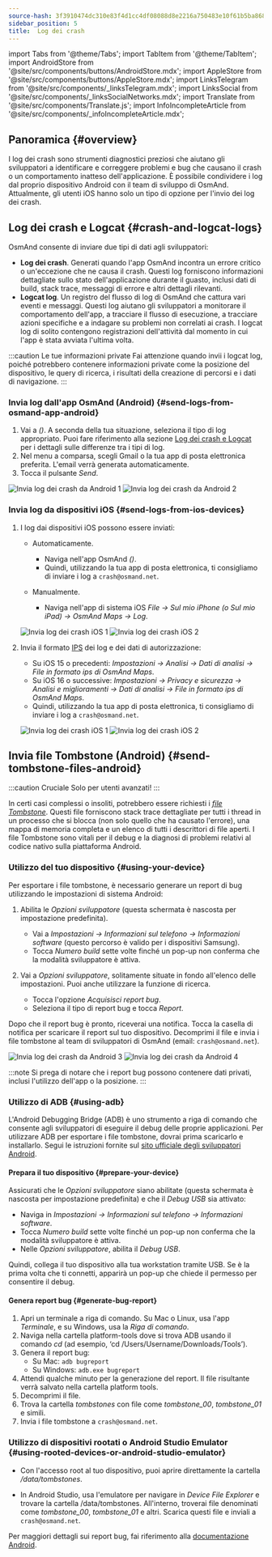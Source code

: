 ```yaml
---
source-hash: 3f3910474dc310e83f4d1cc4df08088d8e2216a750483e10f61b5ba8685cc876
sidebar_position: 5
title:  Log dei crash
---
```


import Tabs from '@theme/Tabs';
import TabItem from '@theme/TabItem';
import AndroidStore from '@site/src/components/buttons/AndroidStore.mdx';
import AppleStore from '@site/src/components/buttons/AppleStore.mdx';
import LinksTelegram from '@site/src/components/_linksTelegram.mdx';
import LinksSocial from '@site/src/components/_linksSocialNetworks.mdx';
import Translate from '@site/src/components/Translate.js';
import InfoIncompleteArticle from '@site/src/components/_infoIncompleteArticle.mdx';


## Panoramica {#overview}

I log dei crash sono strumenti diagnostici preziosi che aiutano gli sviluppatori a identificare e correggere problemi e bug che causano il crash o un comportamento inatteso dell'applicazione. È possibile condividere i log dal proprio dispositivo Android con il team di sviluppo di OsmAnd. Attualmente, gli utenti iOS hanno solo un tipo di opzione per l'invio dei log dei crash.


## Log dei crash e Logcat {#crash-and-logcat-logs}

OsmAnd consente di inviare due tipi di dati agli sviluppatori:

- **Log dei crash**. Generati quando l'app OsmAnd incontra un errore critico o un'eccezione che ne causa il crash. Questi log forniscono informazioni dettagliate sullo stato dell'applicazione durante il guasto, inclusi dati di build, stack trace, messaggi di errore e altri dettagli rilevanti.
- **Logcat log**. Un registro del flusso di log di OsmAnd che cattura vari eventi e messaggi. Questi log aiutano gli sviluppatori a monitorare il comportamento dell'app, a tracciare il flusso di esecuzione, a tracciare azioni specifiche e a indagare su problemi non correlati ai crash. I logcat log di solito contengono registrazioni dell'attività dal momento in cui l'app è stata avviata l'ultima volta.

:::caution Le tue informazioni private
Fai attenzione quando invii i logcat log, poiché potrebbero contenere informazioni private come la posizione del dispositivo, le query di ricerca, i risultati della creazione di percorsi e i dati di navigazione.
:::


### Invia log dall'app OsmAnd (Android) {#send-logs-from-osmand-app-android}

1. Vai a *<Translate android="true" ids="shared_string_menu,shared_string_help,send_crash_log"/> (<Translate android="true" ids="send_logcat_log"/>)*. A seconda della tua situazione, seleziona il tipo di log appropriato. Puoi fare riferimento alla sezione [Log dei crash e Logcat](#crash-and-logcat-logs) per i dettagli sulle differenze tra i tipi di log.
2. Nel menu a comparsa, scegli Gmail o la tua app di posta elettronica preferita. L'email verrà generata automaticamente.
3. Tocca il pulsante *Send*.

![Invia log dei crash da Android 1](@site/static/img/troubleshooting/send_logs_andr_5.png)  ![Invia log dei crash da Android 2](@site/static/img/troubleshooting/send_logs_andr_2.png)


### Invia log da dispositivi iOS {#send-logs-from-ios-devices}

1. I log dai dispositivi iOS possono essere inviati:

    - Automaticamente.
        - Naviga nell'app OsmAnd *<Translate ios="true" ids="shared_string_menu,shared_string_help,report_an_issues"/> (<Translate ios="true" ids="send_log"/>)*.  
        - Quindi, utilizzando la tua app di posta elettronica, ti consigliamo di inviare i log a `crash@osmand.net`.

    - Manualmente.
        - Naviga nell'app di sistema iOS *File → Sul mio iPhone (o Sul mio iPad) → OsmAnd Maps → Log*.

    ![Invia log dei crash iOS 1](@site/static/img/troubleshooting/send_logs_ios_1.png)  ![Invia log dei crash iOS 2](@site/static/img/troubleshooting/send_logs_ios_2.png)

2. Invia il formato [IPS](https://docs.fileformat.com/misc/ips/#formats-for-ios-analytics-data) dei log e dei dati di autorizzazione:
    - Su iOS 15 o precedenti: *Impostazioni → Analisi → Dati di analisi → File in formato ips di OsmAnd Maps*.
    - Su iOS 16 o successive:  *Impostazioni → Privacy e sicurezza → Analisi e miglioramenti → Dati di analisi → File in formato ips di OsmAnd Maps*.
    - Quindi, utilizzando la tua app di posta elettronica, ti consigliamo di inviare i log a `crash@osmand.net`.

    ![Invia log dei crash iOS 1](@site/static/img/troubleshooting/send_log_ios.png)  ![Invia log dei crash iOS 2](@site/static/img/troubleshooting/log_1_ios.png)


## Invia file Tombstone (Android) {#send-tombstone-files-android}

:::caution Cruciale
Solo per utenti avanzati!
:::

In certi casi complessi o insoliti, potrebbero essere richiesti i *[file Tombstone](https://source.android.com/docs/core/tests/debug)*. Questi file forniscono stack trace dettagliate per tutti i thread in un processo che si blocca (non solo quello che ha causato l'errore), una mappa di memoria completa e un elenco di tutti i descrittori di file aperti. I file Tombstone sono vitali per il debug e la diagnosi di problemi relativi al codice nativo sulla piattaforma Android.


### Utilizzo del tuo dispositivo {#using-your-device}

Per esportare i file tombstone, è necessario generare un report di bug utilizzando le impostazioni di sistema Android:

1. Abilita le *Opzioni sviluppatore* (questa schermata è nascosta per impostazione predefinita).
    - Vai a *Impostazioni → Informazioni sul telefono → Informazioni software* (questo percorso è valido per i dispositivi Samsung).
    - Tocca *Numero build* sette volte finché un pop-up non conferma che la modalità sviluppatore è attiva.

2. Vai a *Opzioni sviluppatore*, solitamente situate in fondo all'elenco delle impostazioni. Puoi anche utilizzare la funzione di ricerca.
    - Tocca l'opzione *Acquisisci report bug*.
    - Seleziona il tipo di report bug e tocca *Report*.
  
Dopo che il report bug è pronto, riceverai una notifica. Tocca la casella di notifica per scaricare il report sul tuo dispositivo. Decomprimi il file e invia i file tombstone al team di sviluppatori di OsmAnd (email: `crash@osmand.net`).

![Invia log dei crash da Android 3](@site/static/img/troubleshooting/send_logs_andr_3.png)  ![Invia log dei crash da Android 4](@site/static/img/troubleshooting/send_logs_andr_4.png)

:::note
Si prega di notare che i report bug possono contenere dati privati, inclusi l'utilizzo dell'app o la posizione.
:::

### Utilizzo di ADB {#using-adb}

L'Android Debugging Bridge (ADB) è uno strumento a riga di comando che consente agli sviluppatori di eseguire il debug delle proprie applicazioni. Per utilizzare ADB per esportare i file tombstone, dovrai prima scaricarlo e installarlo. Segui le istruzioni fornite sul [sito ufficiale degli sviluppatori Android](https://developer.android.com/tools/releases/platform-tools).

#### Prepara il tuo dispositivo {#prepare-your-device}

Assicurati che le *Opzioni sviluppatore* siano abilitate (questa schermata è nascosta per impostazione predefinita) e che il *Debug USB* sia attivato:

- Naviga in *Impostazioni → Informazioni sul telefono → Informazioni software*.
- Tocca *Numero build* sette volte finché un pop-up non conferma che la modalità sviluppatore è attiva.
- Nelle *Opzioni sviluppatore*, abilita il *Debug USB*.

Quindi, collega il tuo dispositivo alla tua workstation tramite USB. Se è la prima volta che ti connetti, apparirà un pop-up che chiede il permesso per consentire il debug.

#### Genera report bug {#generate-bug-report}

1. Apri un terminale a riga di comando. Su Mac o Linux, usa l'app *Terminale*, e su Windows, usa la *Riga di comando*.
2. Naviga nella cartella platform-tools dove si trova ADB usando il comando *cd* (ad esempio, ‘cd /Users/Username/Downloads/Tools’).
3. Genera il report bug:
   - Su Mac: ```adb bugreport```
   - Su Windows: ```adb.exe bugreport```
4. Attendi qualche minuto per la generazione del report. Il file risultante verrà salvato nella cartella platform tools.
5. Decomprimi il file.
6. Trova la cartella *tombstones* con file come *tombstone_00*, *tombstone_01* e simili.
7. Invia i file tombstone a `crash@osmand.net`.

<!--
* Open the terminal and call the command:  
```adb bugreport ./output.zip```  
where output.zip is the name of the result file  

* Unzip the result file:  
```unzip file.zip -d destination_folder```  

* Find tombstones folder:  
```cd FS/data/tombstones```
Where you find files like  -->

### Utilizzo di dispositivi rootati o Android Studio Emulator {#using-rooted-devices-or-android-studio-emulator}

- Con l'accesso root al tuo dispositivo, puoi aprire direttamente la cartella */data/tombstones*.  

- In Android Studio, usa l'emulatore per navigare in *Device File Explorer* e trovare la cartella /data/tombstones. All'interno, troverai file denominati come *tombstone_00*, *tombstone_01* e altri. Scarica questi file e inviali a `crash@osmand.net`.

Per maggiori dettagli sui report bug, fai riferimento alla [documentazione Android](https://developer.android.com/studio/debug/bug-report).